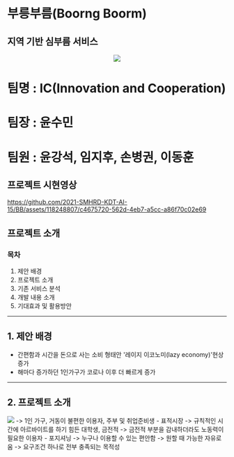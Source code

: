 # 부릉부름(Boorng Boorm)
## 지역 기반 심부름 서비스 
<p align="center">
  <img src="https://github.com/2021-SMHRD-KDT-AI-15/BB/assets/118248807/c6a8c41d-1280-44cd-9dd3-8ab2f5054454">
</p>

# 팀명 : IC(Innovation and Cooperation)
# 팀장 : 윤수민
# 팀원 : 윤강석, 임지후, 손병권, 이동훈

## 프로젝트 시현영상
https://github.com/2021-SMHRD-KDT-AI-15/BB/assets/118248807/c4675720-562d-4eb7-a5cc-a86f70c02e69
## 프로젝트 소개
### 목차
 1. 제안 배경
 2. 프로젝트 소개
 3. 기존 서비스 분석
 4. 개발 내용 소개
 5. 기대효과 및 활용방안

___

## 1. 제안 배경

- 간편함과 시간을 돈으로 사는 소비 형태안 '레이지 이코노미(lazy economy)'현상 증가
- 해마다 증가하던 1인가구가 코로나 이후 더 빠르게 증가

___

## 2. 프로젝트 소개

<img src="https://github.com/2021-SMHRD-KDT-AI-15/BB/assets/118248807/d8b63b6c-260d-495b-9058-2bcab1c57623">
-> 1인 가구, 거동이 불편한 이용자, 주부 및 취업준비생
- 표적시장
-> 규칙적인 시간에 아르바이트를 하기 힘든 대학생, 금전적
-> 금전적 부분을 감내하더라도 노동력이 필요한 이용자
- 포지셔닝
-> 누구나 이용할 수 있는 편안함
-> 원할 때 가능한 자유로움
-> 요구조건 하나로 전부 충족되는 목적성


  
